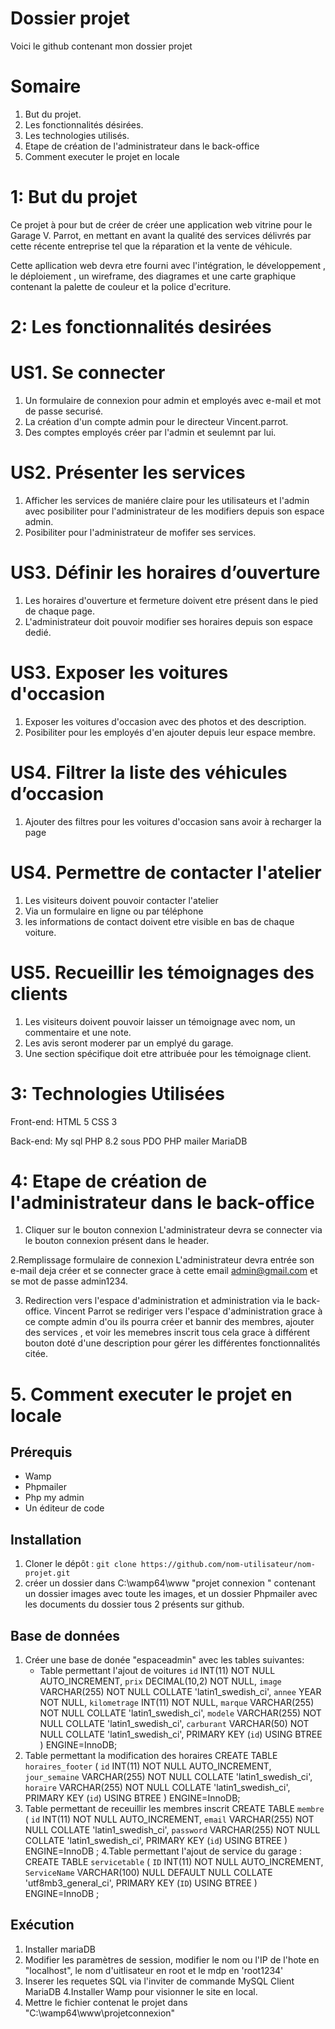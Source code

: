 # Dossier projet
Voici le github contenant mon dossier projet

# Somaire
1. But du projet.
2. Les fonctionnalités désirées.
3. Les technologies utilisés.
4. Etape de création de l'administrateur dans le back-office
5. Comment executer le projet en locale


#  1: But du projet

Ce projet à pour but de créer  de créer une application web vitrine pour le Garage V. Parrot,
en mettant en avant la qualité des services délivrés par cette récente entreprise tel que la réparation et la vente de véhicule.

Cette apllication web devra etre fourni avec  l'intégration, le développement , le déploiement , un wireframe, des diagrames et une carte graphique contenant la palette de couleur et la police d'ecriture.

# 2: Les fonctionnalités desirées

#  US1. Se connecter
1. Un formulaire de connexion pour admin et employés avec e-mail et mot de passe securisé.
2. La création d'un compte admin pour le directeur Vincent.parrot.
3. Des comptes employés créer par l'admin et seulemnt par lui.

 # US2. Présenter les services
1. Afficher les services de maniére claire pour les utilisateurs et l'admin avec posibiliter pour l'administrateur de les modifiers depuis son espace admin.
2. Posibiliter pour l'administrateur de mofifer ses services.

 # US3. Définir les horaires d’ouverture
1. Les horaires d'ouverture et fermeture doivent etre présent dans le pied de chaque page.
2. L'administrateur doit pouvoir modifier ses horaires depuis son espace dedié.


#  US3. Exposer les voitures d'occasion
1. Exposer les voitures d'occasion avec des photos et des description.
2. Posibiliter pour les employés d'en ajouter depuis leur espace membre.

#  US4. Filtrer la liste des véhicules d’occasion
1. Ajouter des filtres pour les voitures d'occasion sans avoir à recharger la page

 #  US4. Permettre de contacter l'atelier
1. Les visiteurs doivent pouvoir contacter l'atelier
2. Via un formulaire en ligne ou par téléphone
3. les informations de contact doivent etre visible en bas de chaque voiture.

 #  US5. Recueillir les témoignages des clients
1. Les visiteurs doivent pouvoir laisser un témoignage avec nom, un commentaire et une note.
2. Les avis seront moderer par un emplyé du garage.
3. Une section spécifique doit etre attribuée pour les témoignage client.

# 3: Technologies Utilisées
Front-end:
    HTML 5
    CSS 3

Back-end:
    My sql
    PHP 8.2 sous PDO
    PHP mailer
    MariaDB

# 4: Etape de création de l'administrateur dans le back-office

1. Cliquer sur le bouton connexion
   L'administrateur devra se connecter via le bouton connexion présent dans le header.

2.Remplissage formulaire de connexion
L'administrateur devra entrée son e-mail deja créer et se connecter grace à cette email admin@gmail.com et se mot de passe admin1234.

3. Redirection vers l'espace d'administration et administration via le back-office.
Vincent Parrot se rediriger vers l'espace d'administration grace à ce compte admin d'ou ils pourra créer et bannir des membres, ajouter des services , et voir les memebres inscrit tous cela grace à différent bouton doté d'une description pour gérer les différentes fonctionnalités citée.

# 5. Comment executer le projet en locale


## Prérequis
- Wamp
- Phpmailer
- Php my admin
- Un éditeur de code

## Installation
1. Cloner le dépôt : `git clone https://github.com/nom-utilisateur/nom-projet.git`
2. créer un dossier dans C:\wamp64\www  "projet connexion " contenant un dossier images avec toute les images, et un dossier Phpmailer avec les documents du dossier tous 2 présents sur github.


 
## Base de données
1. Créer une base de donée "espaceadmin" avec les tables suivantes:
   - Table permettant l'ajout de voitures
   `id` INT(11) NOT NULL AUTO_INCREMENT,
	  `prix` DECIMAL(10,2) NOT NULL,
  	`image` VARCHAR(255) NOT NULL COLLATE 'latin1_swedish_ci',
	  `annee` YEAR NOT NULL,
	  `kilometrage` INT(11) NOT NULL,
	  `marque` VARCHAR(255) NOT NULL COLLATE 'latin1_swedish_ci',
	  `modele` VARCHAR(255) NOT NULL COLLATE 'latin1_swedish_ci',
	  `carburant` VARCHAR(50) NOT NULL COLLATE 'latin1_swedish_ci',
	  PRIMARY KEY (`id`) USING BTREE
 )
  ENGINE=InnoDB;
2. Table permettant la modification des horaires
   CREATE TABLE `horaires_footer` (
	  `id` INT(11) NOT NULL AUTO_INCREMENT,
	  `jour_semaine` VARCHAR(255) NOT NULL COLLATE 'latin1_swedish_ci',
	  `horaire` VARCHAR(255) NOT NULL COLLATE 'latin1_swedish_ci',
	  PRIMARY KEY (`id`) USING BTREE
  )
   ENGINE=InnoDB;
3. Table permettant de receuillir les membres inscrit
     CREATE TABLE `membre` (
	   `id` INT(11) NOT NULL AUTO_INCREMENT,
	   `email` VARCHAR(255) NOT NULL COLLATE 'latin1_swedish_ci',
	   `password` VARCHAR(255) NOT NULL COLLATE 'latin1_swedish_ci',
	    PRIMARY KEY (`id`) USING BTREE
  )
ENGINE=InnoDB ;
4.Table permettant l'ajout de service du garage :
  CREATE TABLE `servicetable` (
	`ID` INT(11) NOT NULL AUTO_INCREMENT,
	`ServiceName` VARCHAR(100) NULL DEFAULT NULL COLLATE 'utf8mb3_general_ci',
  PRIMARY KEY (`ID`) USING BTREE
 )
ENGINE=InnoDB
;


## Exécution
1. Installer mariaDB
2. Modifier les paramètres de session, modifier le nom ou l'IP de l'hote en "localhost", le nom d'uitlisateur en root et le mdp en 'root1234'
3. Inserer les requetes SQL via l'inviter de commande MySQL Client MariaDB
4.Installer Wamp pour visionner le site en local.
5. Mettre le fichier contenat le projet dans "C:\wamp64\www\projetconnexion"





    



